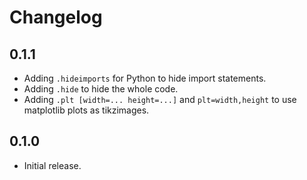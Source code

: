 # Changelog

## 0.1.1

- Adding `.hideimports` for Python to hide import statements.
- Adding `.hide` to hide the whole code.
- Adding `.plt [width=... height=...]` and `plt=width,height` to use matplotlib
  plots as tikzimages.


## 0.1.0

- Initial release.
